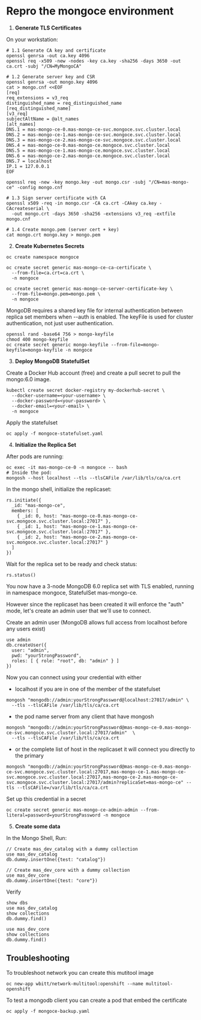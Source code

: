 # Repro the mongoce environment 

1. **Generate TLS Certificates**

On your workstation:

```
# 1.1 Generate CA key and certificate
openssl genrsa -out ca.key 4096
openssl req -x509 -new -nodes -key ca.key -sha256 -days 3650 -out ca.crt -subj "/CN=MyMongoCA"

# 1.2 Generate server key and CSR
openssl genrsa -out mongo.key 4096
cat > mongo.cnf <<EOF
[req]
req_extensions = v3_req
distinguished_name = req_distinguished_name
[req_distinguished_name]
[v3_req]
subjectAltName = @alt_names
[alt_names]
DNS.1 = mas-mongo-ce-0.mas-mongo-ce-svc.mongoce.svc.cluster.local       
DNS.2 = mas-mongo-ce-1.mas-mongo-ce-svc.mongoce.svc.cluster.local
DNS.3 = mas-mongo-ce-2.mas-mongo-ce-svc.mongoce.svc.cluster.local
DNS.4 = mas-mongo-ce-0.mas-mongo-ce.mongoce.svc.cluster.local
DNS.5 = mas-mongo-ce-1.mas-mongo-ce.mongoce.svc.cluster.local
DNS.6 = mas-mongo-ce-2.mas-mongo-ce.mongoce.svc.cluster.local
DNS.7 = localhost
IP.1 = 127.0.0.1
EOF

openssl req -new -key mongo.key -out mongo.csr -subj "/CN=mas-mongo-ce" -config mongo.cnf

# 1.3 Sign server certificate with CA
openssl x509 -req -in mongo.csr -CA ca.crt -CAkey ca.key -CAcreateserial \
  -out mongo.crt -days 3650 -sha256 -extensions v3_req -extfile mongo.cnf

# 1.4 Create mongo.pem (server cert + key)
cat mongo.crt mongo.key > mongo.pem
```

2. **Create Kubernetes Secrets**

```
oc create namespace mongoce  

oc create secret generic mas-mongo-ce-ca-certificate \
  --from-file=ca.crt=ca.crt \
  -n mongoce

oc create secret generic mas-mongo-ce-server-certificate-key \
  --from-file=mongo.pem=mongo.pem \
  -n mongoce
```

MongoDB requires a shared key file for internal authentication between replica set members when --auth is enabled. The keyFile is used for cluster authentication, not just user authentication.

```
openssl rand -base64 756 > mongo-keyfile
chmod 400 mongo-keyfile
oc create secret generic mongo-keyfile --from-file=mongo-keyfile=mongo-keyfile -n mongoce
```

3. **Deploy MongoDB StatefulSet**


Create a Docker Hub account (free) and create a pull secret to pull the mongo:6.0 image.
```
kubectl create secret docker-registry my-dockerhub-secret \
  --docker-username=<your-username> \
  --docker-password=<your-password> \
  --docker-email=<your-email> \
  -n mongoce
```

Apply the statefulset 
```
oc apply -f mongoce-statefulset.yaml
```


4. **Initialize the Replica Set** 

After pods are running:

```
oc exec -it mas-mongo-ce-0 -n mongoce -- bash
# Inside the pod:
mongosh --host localhost --tls --tlsCAFile /var/lib/tls/ca/ca.crt
```

In the mongo shell, initialize the replicaset:

```
rs.initiate({
  _id: "mas-mongo-ce",
  members: [
    { _id: 0, host: "mas-mongo-ce-0.mas-mongo-ce-svc.mongoce.svc.cluster.local:27017" },
    { _id: 1, host: "mas-mongo-ce-1.mas-mongo-ce-svc.mongoce.svc.cluster.local:27017" },
    { _id: 2, host: "mas-mongo-ce-2.mas-mongo-ce-svc.mongoce.svc.cluster.local:27017" }
  ]
})
```

Wait for the replica set to be ready and check status:

```
rs.status()
```

You now have a 3-node MongoDB 6.0 replica set with TLS enabled, running in namespace mongoce, StatefulSet mas-mongo-ce.

However since the replicaset has been created it will enforce the "auth" mode, let's create an admin user that we'll use to connect. 

Create an admin user (MongoDB allows full access from localhost before any users exist)
```
use admin
db.createUser({
  user: "admin",
  pwd: "yourStrongPassword",
  roles: [ { role: "root", db: "admin" } ]
})
```

Now you can connect using your credential with either 
- localhost if you are in one of the member of the statefulset
```
mongosh "mongodb://admin:yourStrongPassword@localhost:27017/admin" \
  --tls --tlsCAFile /var/lib/tls/ca/ca.crt
```
- the pod name server from any client that have mongosh 
```
mongosh "mongodb://admin:yourStrongPassword@mas-mongo-ce-0.mas-mongo-ce-svc.mongoce.svc.cluster.local:27017/admin"  \
  --tls --tlsCAFile /var/lib/tls/ca/ca.crt
```
- or the complete list of host in the replicaset it will connect you directly to the primary
```
mongosh "mongodb://admin:yourStrongPassword@mas-mongo-ce-0.mas-mongo-ce-svc.mongoce.svc.cluster.local:27017,mas-mongo-ce-1.mas-mongo-ce-svc.mongoce.svc.cluster.local:27017,mas-mongo-ce-2.mas-mongo-ce-svc.mongoce.svc.cluster.local:27017/admin?replicaSet=mas-mongo-ce" --tls --tlsCAFile=/var/lib/tls/ca/ca.crt
```

Set up this credential in a secret 
```
oc create secret generic mas-mongo-ce-admin-admin --from-literal=password=yourStrongPassword -n mongoce
```

5. **Create some data** 


In the Mongo Shell, Run:
```
// Create mas_dev_catalog with a dummy collection
use mas_dev_catalog
db.dummy.insertOne({test: "catalog"})

// Create mas_dev_core with a dummy collection
use mas_dev_core
db.dummy.insertOne({test: "core"})
```

Verify 
```
show dbs
use mas_dev_catalog
show collections
db.dummy.find()

use mas_dev_core
show collections
db.dummy.find()
```

## Troubleshooting 

To troubleshoot network you can create this mutitool image 

```
oc new-app wbitt/network-multitool:openshift --name multitool-openshift
```

To test a mongodb client you can create a pod that embed the certificate 
```
oc apply -f mongoce-backup.yaml
```